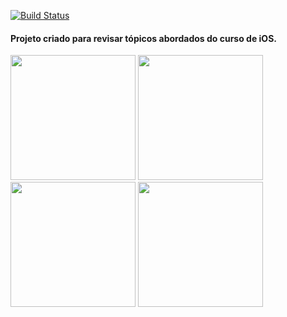 
[![Build Status](https://app.bitrise.io/app/1c13876167cce2e7/status.svg?token=jpWnrQi9e9PDTkhjANWsBQ&branch=dev)](https://app.bitrise.io/app/1c13876167cce2e7)


#### Projeto criado para revisar tópicos abordados do curso de iOS. 

<p float="left">
<img src="https://user-images.githubusercontent.com/63265472/130124203-b233d10e-5bfd-49c0-968d-daa2cf553688.png" width="200">
 <img src="https://user-images.githubusercontent.com/63265472/130134990-62be91cc-b22d-4404-8c97-349567e5f7f1.png" width="200">
 <img src="https://user-images.githubusercontent.com/63265472/130135072-db7bfd4f-f2b4-404b-9855-3783b9b76f65.png" width="200">
<img src="https://user-images.githubusercontent.com/63265472/130124383-230dec2a-efce-4f94-b433-05acc9ef8063.png" width="200">
</p>
